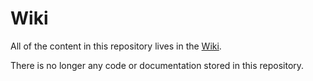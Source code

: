 # Wiki

All of the content in this repository lives in the [Wiki](https://github.com/ilyakmet/hashgraphWiki/wiki).

There is no longer any code or documentation stored in this repository.
